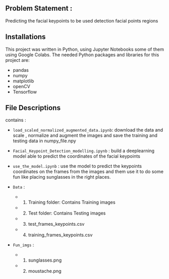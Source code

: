 ## Problem Statement :
Predicting the facial keypoints to be used detection facial points regions

## Installations
This project was written in Python, using Jupyter Notebooks some of them using Google Colabs. 
The needed Python packages and libraries for this project are:

- pandas
- numpy
- matplotlib
- openCV
- Tensorflow


## File Descriptions
contains :
-  `load_scaled_normalized_augmented_data.ipynb`: download the data and scale , normalize and augment the images and save the training and testing data in numpy_file.npy 

-  `Facial_Keypoint_Detection_modelling.ipynb` : build a deeplearning model able to predict the coordinates of the facial keypoints 

-  `use_the_model.ipynb` : use the model to predict the keypoints coordinates on the frames from the images and them use it to do some fun like placing sunglasses in the right places.

-  `Data` :
    - 1. Training folder: Contains Training images
    - 2. Test folder: Contains Testing images
    - 3. test_frames_keypoints.csv
    - 4. training_frames_keypoints.csv

-  `Fun_imgs` :
    - 1. sunglasses.png
    - 2. moustache.png
